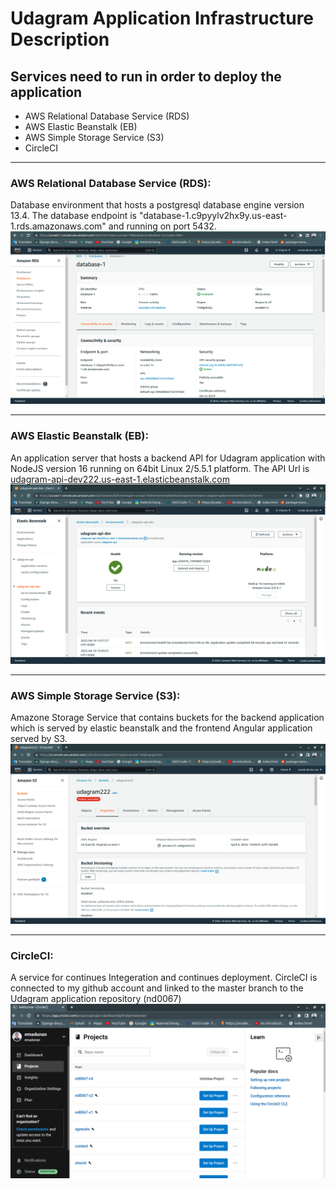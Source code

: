 # Udagram Application Infrastructure Description

## Services need to run in order to deploy the application
- AWS Relational Database Service (RDS)
- AWS Elastic Beanstalk (EB)
- AWS Simple Storage Service (S3)
- CircleCI

***

### AWS Relational Database Service (RDS):
Database environment that hosts a postgresql database engine version 13.4. The database endpoint is "database-1.c9pyylv2hx9y.us-east-1.rds.amazonaws.com" and running on port 5432.
![RDS screenshot](../documentation/screenshots/RDS_screenshot.png)

***

### AWS Elastic Beanstalk (EB):
An application server that hosts a backend API for Udagram application with NodeJS version 16 running on 64bit Linux 2/5.5.1 platform. The API Url is [udagram-api-dev222.us-east-1.elasticbeanstalk.com](http://udagram-api-dev222.us-east-1.elasticbeanstalk.com)
![RDS screenshot](../documentation/screenshots/EB_screenshot.png)

***

### AWS Simple Storage Service (S3):
Amazone Storage Service that contains buckets for the backend application which is served by elastic beanstalk and the frontend Angular application served by S3.
![RDS screenshot](../documentation/screenshots/S3_screenshot.png)

***

### CircleCI:
A service for continues Integeration and continues deployment. CircleCI is connected to my github account and linked to the master branch to the Udagram application repository (nd0067)
![RDS screenshot](../documentation/screenshots/CircleCI_screenshot3.png)